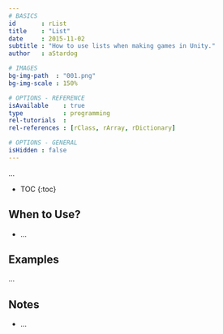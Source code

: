 ```yaml
---
# BASICS
id       : rList
title    : "List"
date     : 2015-11-02
subtitle : "How to use lists when making games in Unity."
author   : aStardog

# IMAGES
bg-img-path  : "001.png"
bg-img-scale : 150%

# OPTIONS - REFERENCE
isAvailable    : true
type           : programming
rel-tutorials  : 
rel-references : [rClass, rArray, rDictionary]

# OPTIONS - GENERAL
isHidden : false
---
```

...

* TOC
{:toc}

## When to Use?

* ...

## Examples

...

## Notes

* ...